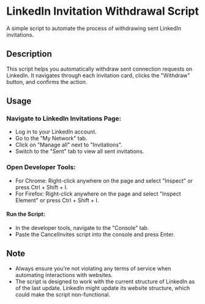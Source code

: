 
# LinkedIn Invitation Withdrawal Script
A simple script to automate the process of withdrawing sent LinkedIn invitations.

## Description
This script helps you automatically withdraw sent connection requests on LinkedIn. It navigates through each invitation card, clicks the "Withdraw" button, and confirms the action.

## Usage
### Navigate to LinkedIn Invitations Page:
- Log in to your LinkedIn account.
- Go to the "My Network" tab.
- Click on "Manage all" next to "Invitations".
- Switch to the "Sent" tab to view all sent invitations.
### Open Developer Tools:
- For Chrome: Right-click anywhere on the page and select "Inspect" or press Ctrl + Shift + I.
- For Firefox: Right-click anywhere on the page and select "Inspect Element" or press Ctrl + Shift + I.

#### Run the Script:
- In the developer tools, navigate to the "Console" tab.
- Paste the CancelInvites script into the console and press Enter.

## Note
- Always ensure you're not violating any terms of service when automating interactions with websites.
- The script is designed to work with the current structure of LinkedIn as of the last update. LinkedIn might update its website structure, which could make the script non-functional.

